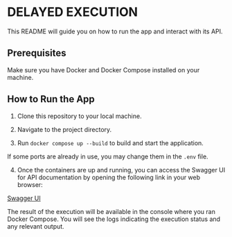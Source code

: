 # DELAYED EXECUTION

This README will guide you on how to run the app and interact with its API.

## Prerequisites

Make sure you have Docker and Docker Compose installed on your machine.

## How to Run the App

1. Clone this repository to your local machine.

2. Navigate to the project directory.

3. Run `docker compose up --build` to build and start the application.

If some ports are already in use, you may change them in the `.env` file.

4. Once the containers are up and running, you can access the Swagger UI for API documentation by opening the following link in your web browser:

[Swagger UI](http://localhost:5000/)

The result of the execution will be available in the console where you ran Docker Compose. You will see the logs indicating the execution status and any relevant output.
